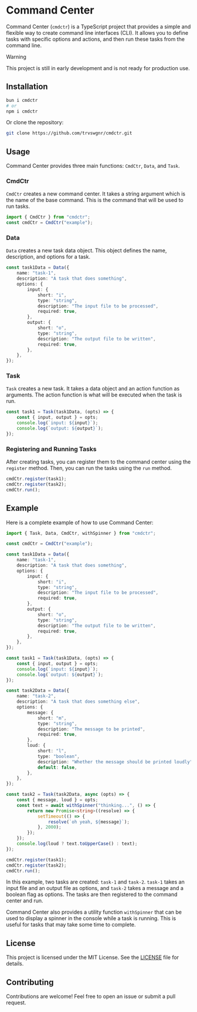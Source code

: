 # Command Center

Command Center (`cmdctr`) is a TypeScript project that provides a simple and flexible way to create command line interfaces (CLI). It allows you to define tasks with specific options and actions, and then run these tasks from the command line.

> [!WARNING]
> This project is still in early development and is not ready for production use.

## Installation

```bash
bun i cmdctr
# or
npm i cmdctr
```

Or clone the repository:

```bash
git clone https://github.com/trvswgnr/cmdctr.git
```

## Usage

Command Center provides three main functions: `CmdCtr`, `Data`, and `Task`.

### CmdCtr

`CmdCtr` creates a new command center. It takes a string argument which is the name of the base command. This is the command that will be used to run tasks.

```ts
import { CmdCtr } from "cmdctr";
const cmdCtr = CmdCtr("example");
```

### Data

`Data` creates a new task data object. This object defines the name, description, and options for a task.

```ts
const task1Data = Data({
    name: "task-1",
    description: "A task that does something",
    options: {
        input: {
            short: "i",
            type: "string",
            description: "The input file to be processed",
            required: true,
        },
        output: {
            short: "o",
            type: "string",
            description: "The output file to be written",
            required: true,
        },
    },
});
```

### Task

`Task` creates a new task. It takes a data object and an action function as arguments. The action function is what will be executed when the task is run.

```ts
const task1 = Task(task1Data, (opts) => {
    const { input, output } = opts;
    console.log(`input: ${input}`);
    console.log(`output: ${output}`);
});
```

### Registering and Running Tasks

After creating tasks, you can register them to the command center using the `register` method. Then, you can run the tasks using the `run` method.

```ts
cmdCtr.register(task1);
cmdCtr.register(task2);
cmdCtr.run();
```

## Example

Here is a complete example of how to use Command Center:

```ts
import { Task, Data, CmdCtr, withSpinner } from "cmdctr";

const cmdCtr = CmdCtr("example");

const task1Data = Data({
    name: "task-1",
    description: "A task that does something",
    options: {
        input: {
            short: "i",
            type: "string",
            description: "The input file to be processed",
            required: true,
        },
        output: {
            short: "o",
            type: "string",
            description: "The output file to be written",
            required: true,
        },
    },
});

const task1 = Task(task1Data, (opts) => {
    const { input, output } = opts;
    console.log(`input: ${input}`);
    console.log(`output: ${output}`);
});

const task2Data = Data({
    name: "task-2",
    description: "A task that does something else",
    options: {
        message: {
            short: "m",
            type: "string",
            description: "The message to be printed",
            required: true,
        },
        loud: {
            short: "l",
            type: "boolean",
            description: "Whether the message should be printed loudly",
            default: false,
        },
    },
});

const task2 = Task(task2Data, async (opts) => {
    const { message, loud } = opts;
    const text = await withSpinner("thinking...", () => {
        return new Promise<string>((resolve) => {
            setTimeout(() => {
                resolve(`oh yeah, ${message}`);
            }, 2000);
        });
    });
    console.log(loud ? text.toUpperCase() : text);
});

cmdCtr.register(task1);
cmdCtr.register(task2);
cmdCtr.run();
```

In this example, two tasks are created: `task-1` and `task-2`. `task-1` takes an input file and an output file as options, and `task-2` takes a message and a boolean flag as options. The tasks are then registered to the command center and run.

Command Center also provides a utility function `withSpinner` that can be used to display a spinner in the console while a task is running. This is useful for tasks that may take some time to complete.

## License

This project is licensed under the MIT License. See the [LICENSE](LICENSE) file for details.

## Contributing

Contributions are welcome! Feel free to open an issue or submit a pull request.

